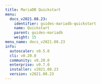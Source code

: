 ```yaml
---
title: MariaDB Quickstart
menu:
  docs_v2021.08.23:
    identifier: guides-mariadb-quickstart
    name: Quickstart
    parent: guides-mariadb
    weight: 15
menu_name: docs_v2021.08.23
info:
  autoscaler: v0.5.0
  cli: v0.20.0
  community: v0.20.0
  enterprise: v0.7.0
  installer: v2021.08.23
  version: v2021.08.23
---
```


